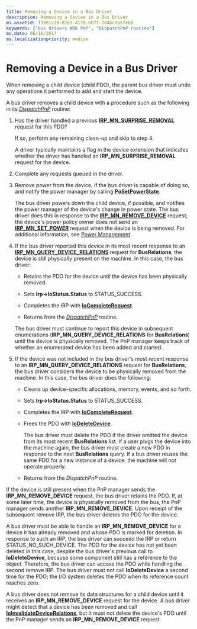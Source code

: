 ```yaml
---
title: Removing a Device in a Bus Driver
description: Removing a Device in a Bus Driver
ms.assetid: f3961c29-02e1-41f0-bb7f-784bcdb57eb0
keywords: ["bus drivers WDK PnP", "DispatchPnP routine"]
ms.date: 06/16/2017
ms.localizationpriority: medium
---
```


# Removing a Device in a Bus Driver





When removing a child device (child PDO), the parent bus driver must undo any operations it performed to add and start the device.

A bus driver removes a child device with a procedure such as the following in its [*DispatchPnP*](https://msdn.microsoft.com/library/windows/hardware/ff543341) routine:

1.  Has the driver handled a previous [**IRP\_MN\_SURPRISE\_REMOVAL**](https://msdn.microsoft.com/library/windows/hardware/ff551760) request for this PDO?

    If so, perform any remaining clean-up and skip to step 4.

    A driver typically maintains a flag in the device extension that indicates whether the driver has handled an **IRP\_MN\_SURPRISE\_REMOVAL** request for the device.

2.  Complete any requests queued in the driver.

3.  Remove power from the device, if the bus driver is capable of doing so, and notify the power manager by calling [**PoSetPowerState**](https://msdn.microsoft.com/library/windows/hardware/ff559765).

    The bus driver powers down the child device, if possible, and notifies the power manager of the device's change in power state. The bus driver does this in response to the [**IRP\_MN\_REMOVE\_DEVICE**](https://msdn.microsoft.com/library/windows/hardware/ff551738) request; the device's power policy owner does not send an [**IRP\_MN\_SET\_POWER**](https://msdn.microsoft.com/library/windows/hardware/ff551744) request when the device is being removed. For additional information, see [Power Management](implementing-power-management.md).

4.  If the bus driver reported this device in its most recent response to an [**IRP\_MN\_QUERY\_DEVICE\_RELATIONS**](https://msdn.microsoft.com/library/windows/hardware/ff551670) request for **BusRelations**, the device is still physically present on the machine. In this case, the bus driver:

    -   Retains the PDO for the device until the device has been physically removed.

    -   Sets **Irp-&gt;IoStatus.Status** to STATUS\_SUCCESS.

    -   Completes the IRP with [**IoCompleteRequest**](https://msdn.microsoft.com/library/windows/hardware/ff548343).

    -   Returns from the [*DispatchPnP*](https://msdn.microsoft.com/library/windows/hardware/ff543341) routine.

    The bus driver must continue to report this device in subsequent enumerations (**IRP\_MN\_QUERY\_DEVICE\_RELATIONS** for **BusRelations**) until the device is physically removed. The PnP manager keeps track of whether an enumerated device has been added and started.

5.  If the device was not included in the bus driver's most recent response to an **IRP\_MN\_QUERY\_DEVICE\_RELATIONS** request for **BusRelations**, the bus driver considers the device to be physically removed from the machine. In this case, the bus driver does the following:

    -   Cleans up device-specific allocations, memory, events, and so forth.

    -   Sets **Irp-&gt;IoStatus.Status** to STATUS\_SUCCESS.

    -   Completes the IRP with [**IoCompleteRequest**](https://msdn.microsoft.com/library/windows/hardware/ff548343).

    -   Frees the PDO with [**IoDeleteDevice**](https://msdn.microsoft.com/library/windows/hardware/ff549083).

        The bus driver must delete the PDO if the driver omitted the device from its most recent **BusRelations** list. If a user plugs the device into the machine again, the bus driver must create a new PDO in response to the next **BusRelations** query. If a bus driver reuses the same PDO for a new instance of a device, the machine will not operate properly.

    -   Returns from the *DispatchPnP* routine.

If the device is still present when the PnP manager sends the **IRP\_MN\_REMOVE\_DEVICE** request, the bus driver retains the PDO. If, at some later time, the device is physically removed from the bus, the PnP manager sends another **IRP\_MN\_REMOVE\_DEVICE**. Upon receipt of the subsequent remove IRP, the bus driver deletes the PDO for the device.

A bus driver must be able to handle an **IRP\_MN\_REMOVE\_DEVICE** for a device it has already removed and whose PDO is marked for deletion. In response to such an IRP, the bus driver can succeed the IRP or return STATUS\_NO\_SUCH\_DEVICE. The PDO for the device has not yet been deleted in this case, despite the bus driver's previous call to **IoDeleteDevice**, because some component still has a reference to the object. Therefore, the bus driver can access the PDO while handling the second remove IRP. The bus driver must not call **IoDeleteDevice** a second time for the PDO; the I/O system deletes the PDO when its reference count reaches zero.

A bus driver does not remove its data structures for a child device until it receives an **IRP\_MN\_REMOVE\_DEVICE** request for the device. A bus driver might detect that a device has been removed and call [**IoInvalidateDeviceRelations**](https://msdn.microsoft.com/library/windows/hardware/ff549353), but it must not delete the device's PDO until the PnP manager sends an **IRP\_MN\_REMOVE\_DEVICE** request.

 

 




